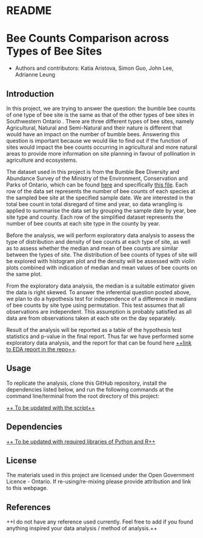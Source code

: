 README
================

# Bee Counts Comparison across Types of Bee Sites

-   Authors and contributors: Katia Aristova, Simon Guo, John Lee,
    Adrianne Leung

## Introduction

In this project, we are trying to answer the question: the bumble bee
counts of one type of bee site is the same as that of the other types of
bee sites in Southwestern Ontario . There are three different types of
bee sites, namely Agricultural, Natural and Semi-Natural and their
nature is different that would have an impact on the number of bumble
bees. Answering this question is important because we would like to find
out if the function of sites would impact the bee counts occurring in
agricultural and more natural areas to provide more information on site
planning in favour of pollination in agriculture and ecosystems.

The dataset used in this project is from the Bumble Bee Diversity and
Abundance Survey of the Ministry of the Environment, Conservation and
Parks of Ontario, which can be found
[here](https://data.ontario.ca/dataset/bumble-bee-diversity-and-abundance-survey "Bumble Bee Diversity and Abundance Survey")
and specifically [this
file](https://files.ontario.ca/moe_mapping/downloads/4Other/PHAP/Bumble_Bee_Public_Data.csv "Bumble Bee Public Data").
Each row of the data set represents the number of bee counts of each
species at the sampled bee site at the specified sample date. We are
interested in the total bee count in total disregard of time and year,
so data wrangling is applied to summarise the data set by grouping the
sample date by year, bee site type and county. Each row of the
simplified dataset represents the number of bee counts at each site type
in the county by year.

Before the analysis, we will perform exploratory data analysis to assess
the type of distribution and density of bee counts at each type of site,
as well as to assess whether the median and mean of bee counts are
similar between the types of site. The distribution of bee counts of
types of site will be explored with histogram plot and the density will
be assessed with violin plots combined with indication of median and
mean values of bee counts on the same plot.

From the exploratory data analysis, the median is a suitable estimator
given the data is right skewed. To answer the inferential question
posted above, we plan to do a hypothesis test for independence of a
difference in medians of bee counts by site type using permutation. This
test assumes that all observations are independent. This assumption is
probably satisfied as all data are from observations taken at each site
on the day separately.

Result of the analysis will be reported as a table of the hypothesis
test statistics and p-value in the final report. Thus far we have
performed some exploratory data analysis, and the report for that can be
found here <u>++link to EDA report in the repo++</u>.

## Usage

To replicate the analysis, clone this GitHub repository, install the
dependencies listed below, and run the following commands at the command
line/terminal from the root directory of this project:

<u>++ To be updated with the script++</u>

## Dependencies

<u>++ To be updated with required libraries of Python and R++</u>

## License

The materials used in this project are licensed under the Open
Government Licence - Ontario. If re-using/re-mixing please provide
attribution and link to this webpage.

## References

++I do not have any reference used currently. Feel free to add if you
found anything inspired your data analysis / method of analysis.++
